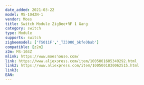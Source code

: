 ```yaml
---
date_added: 2021-03-22
model: MS-104ZN-1
vendor: Moes
title: Switch Module ZigBee+RF 1 Gang
category: switch
type: Module
supports: switch
zigbeemodel: ['TS011F','_TZ3000_bkfe0bab']
compatible: [z2m]
z2m: MS-104Z
mlink: https://www.moeshouse.com/
link: https://www.aliexpress.com/item/1005001605349292.html
link2: https://www.aliexpress.com/item/1005001830062515.html
link3: 
EAN: 
---
```

